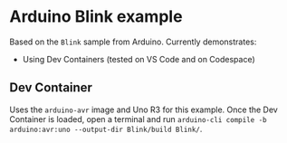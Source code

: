 # Arduino Blink example

Based on the `Blink` sample from Arduino. Currently demonstrates:

* Using Dev Containers (tested on VS Code and on Codespace)

## Dev Container

Uses the `arduino-avr` image and Uno R3 for this example. Once the Dev Container is loaded, open a terminal and run `arduino-cli compile -b arduino:avr:uno --output-dir Blink/build Blink/`.